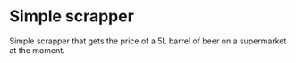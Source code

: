 # Simple scrapper 

Simple scrapper that gets the price of a 5L barrel of beer on a supermarket at the moment.
